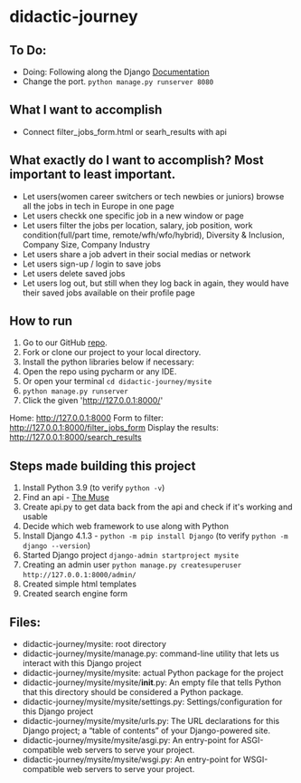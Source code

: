 # didactic-journey

## To Do:

- Doing: Following along the Django [Documentation](https://docs.djangoproject.com/en/4.1/intro/tutorial04/)
- Change the port. `python manage.py runserver 8080`

## What I want to accomplish

- Connect filter_jobs_form.html or searh_results with api

## What exactly do I want to accomplish? Most important to least important.

- Let users(women career switchers or tech newbies or juniors) browse all the jobs in tech in Europe in one page
- Let users checkk one specific job in a new window or page
- Let users filter the jobs per location, salary, job position, work condition(full/part time, remote/wfh/wfo/hybrid), Diversity & Inclusion, Company Size, Company Industry
- Let users share a job advert in their social medias or network
- Let users sign-up / login to save jobs
- Let users delete saved jobs
- Let users log out, but still when they log back in again, they would have their saved jobs available on their profile page

## How to run

1. Go to our GitHub [repo](https://github.com/agcdtmr/didactic-journey).
2. Fork or clone our project to your local directory.
3. Install the python libraries below if necessary:
4. Open the repo using pycharm or any IDE.
5. Or open your terminal `cd didactic-journey/mysite`
6. `python manage.py runserver`
7. Click the given 'http://127.0.0.1:8000/'

Home: http://127.0.0.1:8000
Form to filter: http://127.0.0.1:8000/filter_jobs_form
Display the results: http://127.0.0.1:8000/search_results

## Steps made building this project

1. Install Python 3.9 (to verify `python -v`)
2. Find an api - [The Muse](https://www.themuse.com/developers/api/v2)
3. Create api.py to get data back from the api and check if it's working and usable
4. Decide which web framework to use along with Python
5. Install Django 4.1.3 - `python -m pip install Django` (to verify `python -m django --version`)
6. Started Django project `django-admin startproject mysite`
7. Creating an admin user `python manage.py createsuperuser` `http://127.0.0.1:8000/admin/`
8. Created simple html templates
9. Created search engine form

## Files:

- didactic-journey/mysite: root directory
- didactic-journey/mysite/manage.py: command-line utility that lets us interact with this Django project
- didactic-journey/mysite/mysite: actual Python package for the project
- didactic-journey/mysite/mysite/**init**.py: An empty file that tells Python that this directory should be considered a Python package.
- didactic-journey/mysite/mysite/settings.py: Settings/configuration for this Django project
- didactic-journey/mysite/mysite/urls.py: The URL declarations for this Django project; a “table of contents” of your Django-powered site.
- didactic-journey/mysite/mysite/asgi.py: An entry-point for ASGI-compatible web servers to serve your project.
- didactic-journey/mysite/mysite/wsgi.py: An entry-point for WSGI-compatible web servers to serve your project.

